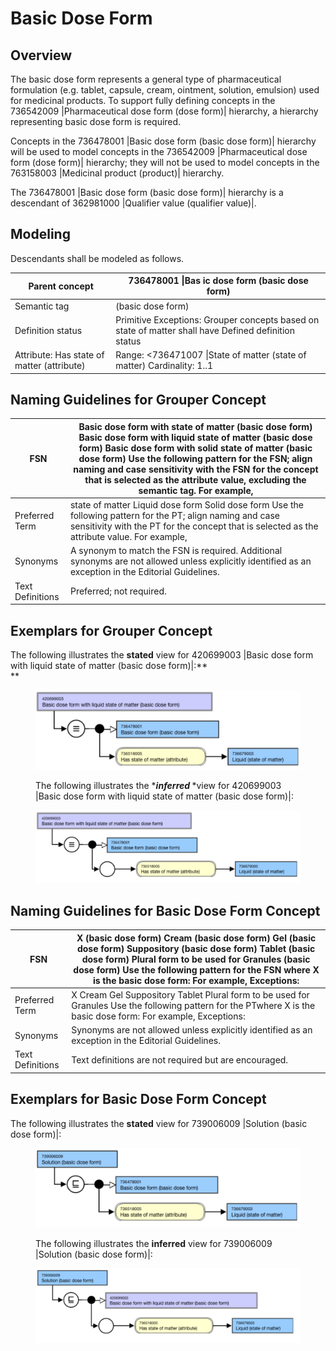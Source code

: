 # Basic Dose Form

## Overview

The basic dose form represents a general type of pharmaceutical formulation (e.g. tablet, capsule, cream, ointment, solution, emulsion) used for medicinal products. To support fully defining concepts in the 736542009 |Pharmaceutical dose form (dose form)| hierarchy, a hierarchy representing basic dose form is required.

Concepts in the 736478001 |Basic dose form (basic dose form)| hierarchy will be used to model concepts in the 736542009 |Pharmaceutical dose form (dose form)| hierarchy; they will not be used to model concepts in the 763158003 |Medicinal product (product)| hierarchy.

The 736478001 |Basic dose form (basic dose form)| hierarchy is a descendant of 362981000 |Qualifier value (qualifier value)|.

## Modeling

Descendants shall be modeled as follows.

| Parent concept | 736478001 \|Bas ic dose form (basic dose form) |
|---|---|
| Semantic tag | (basic dose form) |
| Definition status | Primitive Exceptions: Grouper concepts based on state of matter shall have Defined definition status |
| Attribute: Has state of matter (attribute) | Range: <736471007 \|State of matter (state of matter) Cardinality: 1..1 |

## Naming Guidelines for Grouper Concept

| FSN | Basic dose form with <State of matter> state of matter (basic dose form) Basic dose form with liquid state of matter (basic dose form) Basic dose form with solid state of matter (basic dose form) Use the following pattern for the FSN; align naming and case sensitivity with the FSN for the concept that is selected as the attribute value, excluding the semantic tag. For example, |
|---|---|
| Preferred Term | <State of matter PT> state of matter Liquid dose form Solid dose form Use the following pattern for the PT; align naming and case sensitivity with the PT for the concept that is selected as the attribute value. For example, |
| Synonyms | A synonym to match the FSN is required. Additional synonyms are not allowed unless explicitly identified as an exception in the Editorial Guidelines. |
| Text Definitions | Preferred; not required. |

## Exemplars for Grouper Concept

The following illustrates the ****stated**** view for 420699003 |Basic dose form with liquid state of matter (basic dose form)|:**  
**

<figure><img src="images/174691162.png" alt="" title=""><figcaption><p>The following illustrates the *<em><strong>inferred </strong></em>*view for 420699003 |Basic dose form with liquid state of matter (basic dose form)|:</p></figcaption></figure>

<figure><img src="images/174691158.png" alt="" title=""></figure>

  

## Naming Guidelines for Basic Dose Form Concept

| FSN | X (basic dose form) Cream (basic dose form) Gel (basic dose form) Suppository (basic dose form) Tablet (basic dose form) Plural form to be used for Granules (basic dose form) Use the following pattern for the FSN where X is the basic dose form: For example, Exceptions: |
|---|---|
| Preferred Term | X Cream Gel Suppository Tablet Plural form to be used for Granules Use the following pattern for the PTwhere X is the basic dose form: For example, Exceptions: |
| Synonyms | Synonyms are not allowed unless explicitly identified as an exception in the Editorial Guidelines. |
| Text Definitions | Text definitions are not required but are encouraged. |

## Exemplars for Basic Dose Form Concept

The following illustrates the ****stated**** view for 739006009 |Solution (basic dose form)|:

<figure><img src="images/174691160.png" alt="" title=""><figcaption><p>The following illustrates the <strong>inferred</strong> view for 739006009 |Solution (basic dose form)|:</p></figcaption></figure>

  

<figure><img src="images/174691159.png" alt="" title=""></figure>

  

